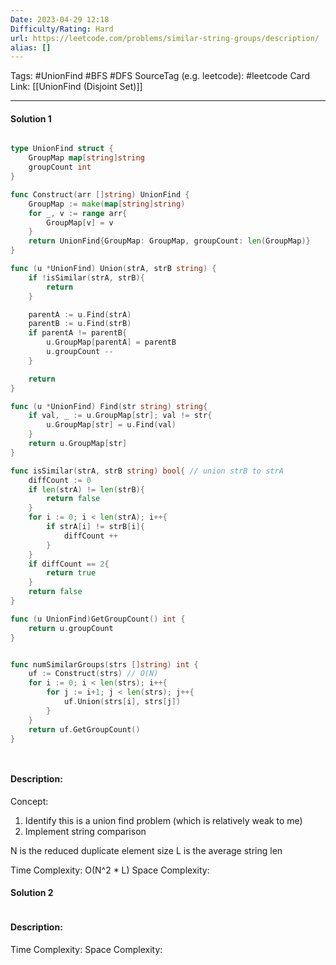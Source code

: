 ```yaml
---
Date: 2023-04-29 12:18
Difficulty/Rating: Hard
url: https://leetcode.com/problems/similar-string-groups/description/
alias: []
---
```

Tags: #UnionFind #BFS #DFS 
SourceTag (e.g. leetcode): #leetcode
Card Link: [[UnionFind (Disjoint Set)]]

---
#### Solution 1

```go

type UnionFind struct {
    GroupMap map[string]string
    groupCount int
}

func Construct(arr []string) UnionFind {
    GroupMap := make(map[string]string)
    for _, v := range arr{
        GroupMap[v] = v
    }
    return UnionFind{GroupMap: GroupMap, groupCount: len(GroupMap)}
}

func (u *UnionFind) Union(strA, strB string) {
    if !isSimilar(strA, strB){
        return
    }

    parentA := u.Find(strA)
    parentB := u.Find(strB)
    if parentA != parentB{
        u.GroupMap[parentA] = parentB
        u.groupCount --
    }

    return
}

func (u *UnionFind) Find(str string) string{
    if val, _ := u.GroupMap[str]; val != str{
        u.GroupMap[str] = u.Find(val)
    }
    return u.GroupMap[str]
}

func isSimilar(strA, strB string) bool{ // union strB to strA
    diffCount := 0
    if len(strA) != len(strB){
        return false
    }
    for i := 0; i < len(strA); i++{
        if strA[i] != strB[i]{
            diffCount ++
        }
    }
    if diffCount == 2{
        return true
    }
    return false
}

func (u UnionFind)GetGroupCount() int {
    return u.groupCount
}


func numSimilarGroups(strs []string) int {
    uf := Construct(strs) // O(N)
    for i := 0; i < len(strs); i++{
        for j := i+1; j < len(strs); j++{
            uf.Union(strs[i], strs[j])
        }
    }
    return uf.GetGroupCount()
}




```

#### Description:

Concept: 
1. Identify this is a union find problem (which is relatively weak to me)
2. Implement string comparison

N is the reduced duplicate element size
L is the average string len

Time Complexity: O(N^2 * L)
Space Complexity:


#### Solution 2

```go

```

#### Description:


Time Complexity:
Space Complexity: